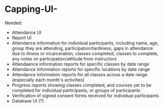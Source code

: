 # Capping-UI-

Needed:

-  Attendance UI
-  Report UI
-  Attendance information for individual participants, including name, age, group they are attending, participation/tardiness, gaps in attendance due to illness or incarceration, classes completed, classes to complete, any notes on participation/attitude from instructors
-  Attendaance information reports for specific classes by date range
-  Attendance information reports for specific locations by date range
-  Attendance information reports for all classes across a date range (especially each month's activities)
-  Progress reports showing classes completed, and courses yet to be completed for individual participants, or groups of participants
-  Verification of signed consent forms received for individual participants
-  Database UI (?)
